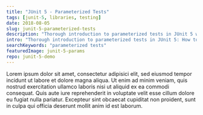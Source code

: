 ```yaml
---
title: "JUnit 5 - Parameterized Tests"
tags: [junit-5, libraries, testing]
date: 2018-08-05
slug: junit-5-parameterized-tests
description: "Thorough introduction to parameterized tests in JUnit 5 with @ParameterizedTest, argument sources (eg @MethodSource, @CsvSource), and argument converters."
intro: "Thorough introduction to parameterized tests in JUnit 5: How to create them, how to name them, where to get the arguments from, how to convert then, and how to customize that."
searchKeywords: "parameterized tests"
featuredImage: junit-5-params
repo: junit-5-demo
---
```


Lorem ipsum dolor sit amet, consectetur adipisici elit, sed eiusmod tempor incidunt ut labore et dolore magna aliqua.
Ut enim ad minim veniam, quis nostrud exercitation ullamco laboris nisi ut aliquid ex ea commodi consequat.
Quis aute iure reprehenderit in voluptate velit esse cillum dolore eu fugiat nulla pariatur.
Excepteur sint obcaecat cupiditat non proident, sunt in culpa qui officia deserunt mollit anim id est laborum.